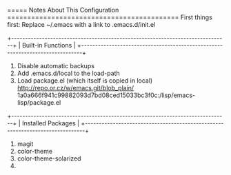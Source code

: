 ===== Notes About This Configuration ===========================================
First things first:
 Replace ~/.emacs with a link to .emacs.d/init.el

+------------------------------------------------------------------------------+
| Built-in Functions                                                           |
+------------------------------------------------------------------------------+
1. Disable automatic backups
2. Add .emacs.d/local to the load-path
3. Load package.el (which itself is copied in local)
http://repo.or.cz/w/emacs.git/blob_plain/
1a0a666f941c99882093d7bd08ced15033bc3f0c:/lisp/emacs-lisp/package.el

+------------------------------------------------------------------------------+
| Installed Packages                                                           |
+------------------------------------------------------------------------------+
1. magit
2. color-theme
3. color-theme-solarized
4. 

